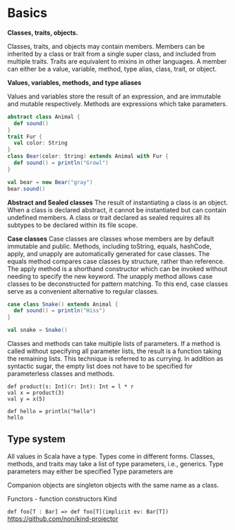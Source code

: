 
# Basics

**Classes, traits, objects.**

Classes, traits, and objects may contain members. Members can be inherited by a class or trait from a single super class, and included from multiple traits. Traits are equivalent to mixins in other languages. A member can either be a value, variable, method, type alias, class, trait, or object.

**Values, variables, methods, and type aliases**

Values and variables store the result of an expression, and are immutable and mutable respectively. Methods are expressions which take parameters. 

```Scala
abstract class Animal {
  def sound()
}
trait Fur {
  val color: String
}
class Bear(color: String) extends Animal with Fur {
  def sound() = println("Growl")
}

val bear = new Bear("gray")
bear.sound()
```

**Abstract and Sealed classes**
The result of instantiating a class is an object. When a class is declared abstract, it cannot be instantiated but can contain undefined members. A class or trait declared as sealed requires all its subtypes to be declared within its file scope.



**Case classes**
Case classes are classes whose members are by default immutable and public. Methods, including toString, equals, hashCode, apply, and unapply are automatically generated for case classes. The equals method compares case classes by structure, rather than reference. The apply method is a shorthand constructor which can be invoked without needing to specify the new keyword. The unapply method allows case classes to be deconstructed for pattern matching. To this end, case classes serve as a convenient alternative to regular classes.

```Scala
case class Snake() extends Animal {
  def sound() = println("Hiss")
}

val snake = Snake()
```

Classes and methods can take multiple lists of parameters. If a method is called without specifying all parameter lists, the result is a function taking the remaining lists. This technique is referred to as currying. In addition as syntactic sugar, the empty list does not have to be specified for parameterless classes and methods.

```
def product(s: Int)(r: Int): Int = l * r
val x = product(3)
val y = x(5)

def hello = println("hello")
hello
```

## Type system

All values in Scala have a type. Types come in different forms.
Classes, methods, and traits may take a list of type parameters, i.e., generics. Type parameters may either be specified Type parameters are

Companion objects are singleton objects with the same name as a class.



Functors - function constructors
Kind





```def foo[T : Bar] => def foo[T](implicit ev: Bar[T])```
https://github.com/non/kind-projector
